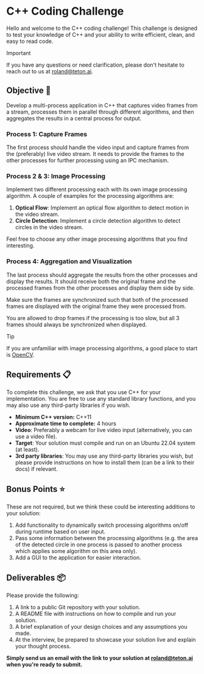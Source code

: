 # C++ Coding Challenge

Hello and welcome to the C++ coding challenge! This challenge is designed to test your knowledge of C++ and your ability to write efficient, clean, and easy to read code.

> [!IMPORTANT]
> If you have any questions or need clarification, please don't hesitate to reach out to us at [roland@teton.ai](mailto:roland@teton.ai).

## Objective 🎯

Develop a multi-process application in C++ that captures video frames from a stream, processes them in parallel through different algorithms, and then aggregates the results in a central process for output.

### Process 1: Capture Frames

The first process should handle the video input and capture frames from the (preferably) live video stream. It needs to provide the frames to the other processes for further processing using an IPC mechanism.

### Process 2 & 3: Image Processing

Implement two different processing each with its own image processing algorithm. A couple of examples for the processing algorithms are:

1. **Optical Flow**: Implement an optical flow algorithm to detect motion in the video stream.
1. **Circle Detection**: Implement a circle detection algorithm to detect circles in the video stream.

Feel free to choose any other image processing algorithms that you find interesting.

### Process 4: Aggregation and Visualization

The last process should aggregate the results from the other processes and display the results. It should receive both the original frame and the processed frames from the other processes and display them side by side.

Make sure the frames are synchronized such that both of the processed frames are displayed with the original frame they were processed from.

You are allowed to drop frames if the processing is too slow, but all 3 frames should always be synchronized when displayed.

> [!TIP]
> If you are unfamiliar with image processing algorithms, a good place to start is [OpenCV](https://opencv.org/).

## Requirements 📋

To complete this challenge, we ask that you use C++ for your implementation. You are free to use any standard library functions, and you may also use any third-party libraries if you wish.

* **Minimum C++ version:** C++11
* **Approximate time to complete:** 4 hours
* **Video**: Preferably a webcam for live video input (alternatively, you can use a video file).
* **Target**: Your solution must compile and run on an Ubuntu 22.04 system (at least).
* **3rd party libraries**: You may use any third-party libraries you wish, but please provide instructions on how to install them (can be a link to their docs) if relevant.

## Bonus Points ⭐

These are not required, but we think these could be interesting additions to your solution:

1. Add functionality to dynamically switch processing algorithms on/off during runtime based on user input.
1. Pass some information between the processing algorithms (e.g. the area of the detected circle in one process is passed to another process which applies some algorithm on this area only).
1. Add a GUI to the application for easier interaction.

## Deliverables 📦

Please provide the following:

1. A link to a public Git repository with your solution.
1. A README file with instructions on how to compile and run your solution.
1. A brief explanation of your design choices and any assumptions you made.
1. At the interview, be prepared to showcase your solution live and explain your thought process.

**Simply send us an email with the link to your solution at [roland@teton.ai](mailto:roland@teton.ai) when you're ready to submit.**
